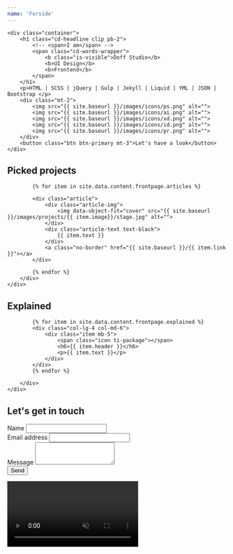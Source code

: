 ```yaml
---
name: 'Forside'
---
```


<section class="section-expand bg-gradient-primary text-center" style="background-image: url('/images/bg.jpg')">

    <div class="container">
        <h1 class="cd-headline clip pb-2">
            <!-- <span>I am</span> -->
            <span class="cd-words-wrapper">
                <b class="is-visible">Doff Studio</b>
                <b>UI Design</b>
                <b>Frontend</b>
            </span>
        </h1>
        <p>HTML | SCSS | jQuery | Gulp | Jekyll | Liquid | YML | JSON | Bootstrap </p>
        <div class="mt-2">
            <img src="{{ site.baseurl }}/images/icons/ps.png" alt="">
            <img src="{{ site.baseurl }}/images/icons/ai.png" alt="">
            <img src="{{ site.baseurl }}/images/icons/xd.png" alt="">
            <img src="{{ site.baseurl }}/images/icons/id.png" alt="">
            <img src="{{ site.baseurl }}/images/icons/pr.png" alt="">
        </div>
        <button class="btn btn-primary mt-3">Let's have a look</button>
    </div>
</section>
<div class="figure-up"></div>


<section class="showcase" id="showcase">
    <div class="container-fluid">
        <h2 class="section-header text-center">
            Picked projects
        </h2>
        <div class="articles">

            {% for item in site.data.content.frontpage.articles %}

            <div class="article">
                <div class="article-img">
                    <img data-object-fit="cover" src="{{ site.baseurl }}/images/projects/{{ item.image}}/stage.jpg" alt="">
                </div>
                <div class="article-text text-black">
                    {{ item.text }}
                </div>
                <a class="no-border" href="{{ site.baseurl }}/{{ item.link }}"></a>
            </div>

            {% endfor %}
        </div>
    </div>

</section>

<div class="figure-down"></div>

<section class="bg-secondary bg-gradient-secondary text-white text-center">
    <div class="container">
        <h2 class="section-header">Explained</h2>
        <div class="row">

            {% for item in site.data.content.frontpage.explained %}
            <div class="col-lg-4 col-md-6">
                <div class="item mb-5">
                    <span class="icon ti-package"></span>
                    <h6>{{ item.header }}</h6>
                    <p>{{ item.text }}</p>
                </div>
            </div>
            {% endfor %}

        </div>
    </div>
</section>

<section class="bg-gray">
    <div class="container" style="max-width: 800px;">
        <h2 class="section-header text-center">Let's get in touch</h2>
        <form method="POST" action="https://formspree.io/mortenhoffmann@gmail.com">
            <div class="form-group">
                <label>Name</label>
                <input type="text" name="name" class="form-control">
            </div>
            <div class="form-group">
                <label>Email address</label>
                <input type="email" name="email" class="form-control">
            </div>
            <div class="form-group">
                <label>Message</label>
                <textarea name="message" class="form-control" rows="3"></textarea>
            </div>
            <button type="submit" class="btn btn-primary">Send</button>
        </form>
    </div>
</section>

<section class="py-0">
    <div class="embed-responsive embed-responsive-16by9">
        <video class="embed-responsive-item" autoplay loop muted playsinline>
            <source src="{{ site.baseurl }}/videos/casual.mp4" type="video/mp4"></source>
        </video>
    </div>
</section>
